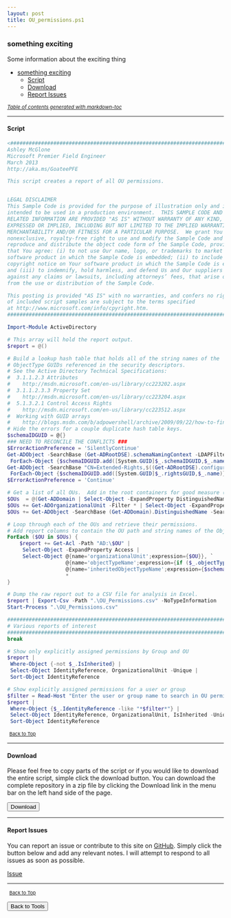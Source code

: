 ```yaml
---
layout: post
title: OU_permissions.ps1
---
```


### something exciting

Some information about the exciting thing

- [something exciting](#something-exciting)
  - [Script](#script)
  - [Download](#download)
  - [Report Issues](#report-issues)

<small><i><a href='http://ecotrust-canada.github.io/markdown-toc/'>Table of contents generated with markdown-toc</a></i></small>

---

#### Script

```powershell
<##############################################################################
Ashley McGlone
Microsoft Premier Field Engineer
March 2013
http://aka.ms/GoateePFE

This script creates a report of all OU permissions.


LEGAL DISCLAIMER
This Sample Code is provided for the purpose of illustration only and is not
intended to be used in a production environment.  THIS SAMPLE CODE AND ANY
RELATED INFORMATION ARE PROVIDED "AS IS" WITHOUT WARRANTY OF ANY KIND, EITHER
EXPRESSED OR IMPLIED, INCLUDING BUT NOT LIMITED TO THE IMPLIED WARRANTIES OF
MERCHANTABILITY AND/OR FITNESS FOR A PARTICULAR PURPOSE.  We grant You a
nonexclusive, royalty-free right to use and modify the Sample Code and to
reproduce and distribute the object code form of the Sample Code, provided
that You agree: (i) to not use Our name, logo, or trademarks to market Your
software product in which the Sample Code is embedded; (ii) to include a valid
copyright notice on Your software product in which the Sample Code is embedded;
and (iii) to indemnify, hold harmless, and defend Us and Our suppliers from and
against any claims or lawsuits, including attorneys’ fees, that arise or result
from the use or distribution of the Sample Code.

This posting is provided "AS IS" with no warranties, and confers no rights. Use
of included script samples are subject to the terms specified
at http://www.microsoft.com/info/cpyright.htm.
##############################################################################>

Import-Module ActiveDirectory

# This array will hold the report output.
$report = @()

# Build a lookup hash table that holds all of the string names of the
# ObjectType GUIDs referenced in the security descriptors.
# See the Active Directory Technical Specifications:
#  3.1.1.2.3 Attributes
#    http://msdn.microsoft.com/en-us/library/cc223202.aspx
#  3.1.1.2.3.3 Property Set
#    http://msdn.microsoft.com/en-us/library/cc223204.aspx
#  5.1.3.2.1 Control Access Rights
#    http://msdn.microsoft.com/en-us/library/cc223512.aspx
#  Working with GUID arrays
#    http://blogs.msdn.com/b/adpowershell/archive/2009/09/22/how-to-find-extended-rights-that-apply-to-a-schema-class-object.aspx
# Hide the errors for a couple duplicate hash table keys.
$schemaIDGUID = @{}
### NEED TO RECONCILE THE CONFLICTS ###
$ErrorActionPreference = 'SilentlyContinue'
Get-ADObject -SearchBase (Get-ADRootDSE).schemaNamingContext -LDAPFilter '(schemaIDGUID=*)' -Properties name, schemaIDGUID |
 ForEach-Object {$schemaIDGUID.add([System.GUID]$_.schemaIDGUID,$_.name)}
Get-ADObject -SearchBase "CN=Extended-Rights,$((Get-ADRootDSE).configurationNamingContext)" -LDAPFilter '(objectClass=controlAccessRight)' -Properties name, rightsGUID |
 ForEach-Object {$schemaIDGUID.add([System.GUID]$_.rightsGUID,$_.name)}
$ErrorActionPreference = 'Continue'

# Get a list of all OUs.  Add in the root containers for good measure (users, computers, etc.).
$OUs  = @(Get-ADDomain | Select-Object -ExpandProperty DistinguishedName)
$OUs += Get-ADOrganizationalUnit -Filter * | Select-Object -ExpandProperty DistinguishedName
$OUs += Get-ADObject -SearchBase (Get-ADDomain).DistinguishedName -SearchScope OneLevel -LDAPFilter '(objectClass=container)' | Select-Object -ExpandProperty DistinguishedName

# Loop through each of the OUs and retrieve their permissions.
# Add report columns to contain the OU path and string names of the ObjectTypes.
ForEach ($OU in $OUs) {
    $report += Get-Acl -Path "AD:\$OU" |
     Select-Object -ExpandProperty Access |
     Select-Object @{name='organizationalUnit';expression={$OU}}, `
                   @{name='objectTypeName';expression={if ($_.objectType.ToString() -eq '00000000-0000-0000-0000-000000000000') {'All'} Else {$schemaIDGUID.Item($_.objectType)}}}, `
                   @{name='inheritedObjectTypeName';expression={$schemaIDGUID.Item($_.inheritedObjectType)}}, `
                   *
}

# Dump the raw report out to a CSV file for analysis in Excel.
$report | Export-Csv -Path ".\OU_Permissions.csv" -NoTypeInformation
Start-Process ".\OU_Permissions.csv"

###############################################################################
# Various reports of interest
###############################################################################
break

# Show only explicitly assigned permissions by Group and OU
$report |
 Where-Object {-not $_.IsInherited} |
 Select-Object IdentityReference, OrganizationalUnit -Unique |
 Sort-Object IdentityReference

# Show explicitly assigned permissions for a user or group
$filter = Read-Host "Enter the user or group name to search in OU permissions"
$report |
 Where-Object {$_.IdentityReference -like "*$filter*"} |
 Select-Object IdentityReference, OrganizationalUnit, IsInherited -Unique |
 Sort-Object IdentityReference
```

<span style="font-size:11px;"><a href="#"><i class="fas fa-caret-up" aria-hidden="true" style="color: white; margin-right:5px;"></i>Back to Top</a></span>

---

#### Download

Please feel free to copy parts of the script or if you would like to download the entire script, simple click the download button. You can download the complete repository in a zip file by clicking the Download link in the menu bar on the left hand side of the page.

<button class="btn" type="submit" onclick="window.open('/PowerShell/tools/OU_permissions.ps1')">
    <i class="fa fa-cloud-download-alt">
    </i>
        Download
</button>

---

#### Report Issues

You can report an issue or contribute to this site on <a href="https://github.com/BanterBoy/scripts-blog/issues">GitHub</a>. Simply click the button below and add any relevant notes. I will attempt to respond to all issues as soon as possible.

<!-- Place this tag where you want the button to render. -->

<a class="github-button" href="https://github.com/BanterBoy/scripts-blog/issues/new?title=OU_permissions.ps1&body=There is a problem with this function. Please find details below." data-show-count="true" aria-label="Issue BanterBoy/scripts-blog on GitHub">Issue</a>

---

<span style="font-size:11px;"><a href="#"><i class="fas fa-caret-up" aria-hidden="true" style="color: white; margin-right:5px;"></i>Back to Top</a></span>

<a href="/menu/_pages/tools.html">
    <button class="btn">
        <i class='fas fa-reply'>
        </i>
            Back to Tools
    </button>
</a>

[1]: http://ecotrust-canada.github.io/markdown-toc
[2]: https://github.com/googlearchive/code-prettify

```

```
